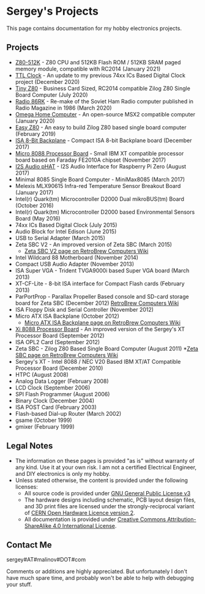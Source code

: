 # Sergey's Projects

This page contains documentation for my hobby electronics projects.

## Projects

* [Z80-512K](https://github.com/skiselev/Z80-512K) - Z80 CPU and 512KB Flash ROM / 512KB SRAM paged memory module, compatible with RC2014 (January 2021)
* [TTL Clock](https://github.com/skiselev/ttl-clock) - An update to my previous 74xx ICs Based Digital Clock project (December 2020)
* [Tiny Z80](https://github.com/skiselev/tiny_z80) - Business Card Sized, RC2014 compatible Zilog Z80 Single Board Computer (July 2020)
* [Radio 86RK](https://github.com/skiselev/radio-86rk) - Re-make of the Soviet Ham Radio computer published in Radio Magazine in 1986 (March 2020)
* [Omega Home Computer](https://github.com/skiselev/omega) - An open-source MSX2 compatible computer (January 2020)
* [Easy Z80](https://github.com/skiselev/easy_z80) - An easy to build Zilog Z80 based single board computer (February 2019)
* [ISA 8-Bit Backplane](https://github.com/skiselev/isa8_backplane) - Compact ISA 8-bit Backplane board (December 2017)
* [Micro 8088 Processor Board](https://github.com/skiselev/micro_8088) - Small IBM XT compatible processor board based on Faraday FE2010A chipset (November 2017)
* [I2S Audio pHAT](https://github.com/skiselev/i2s_audio_phat) - I2S Audio Interface for Raspberry Pi Zero (August 2017)
* Minimal 8085 Single Board Computer - MiniMax8085 (March 2017)
* Melexis MLX90615 Infra-red Temperature Sensor Breakout Board (January 2017)
* Intel(r) Quark(tm) Microcontroller D2000 Dual mikroBUS(tm) Board (October 2016)
* Intel(r) Quark(tm) Microcontroller D2000 based Environmental Sensors Board (May 2016)
* 74xx ICs Based Digital Clock (July 2015)
* Audio Block for Intel Edison (June 2015)
* USB to Serial Adapter (March 2015)
* Zeta SBC V2 - An improved version of Zeta SBC (March 2015)
  * [Zeta SBC V2 page on RetroBrew Computers Wiki](https://www.retrobrewcomputers.org/doku.php?id=boards:sbc:zetav2:start)
* Intel Wildcard 88 Motherboard (November 2014)
* Compact USB Audio Adapter (November 2013)
* ISA Super VGA - Trident TVGA9000i based Super VGA board (March 2013)
* XT-CF-Lite - 8-bit ISA interface for Compact Flash cards (February 2013)
* ParPortProp - Parallax Propeller Based console and SD-card storage board for Zeta SBC (December 2012) [RetroBrew Computers Wiki](https://www.retrobrewcomputers.org/doku.php?id=boards:other:parportprop:start)
* ISA Floppy Disk and Serial Controller (November 2012)
* Micro ATX ISA Backplane (October 2012)
  * [Micro ATX ISA Backplane page on RetroBrew Computers Wiki](https://www.retrobrewcomputers.org/doku.php?id=boards:isa:isa-backplane:start)
* [Xi 8088 Processor Board](https://github.com/skiselev/xi_8088) - An improved version of the Sergey's XT Processor Board (September 2012)
* ISA OPL2 Card (September 2012)
* Zeta SBC - Zilog Z80 Based Single Board Computer (August 2011)
  *[Zeta SBC page on RetroBrew Computers Wiki](https://www.retrobrewcomputers.org/doku.php?id=boards:sbc:zeta:start)
* Sergey's XT - Intel 8088 / NEC V20 Based IBM XT/AT Compatible Processor Board (December 2010)
* HTPC (August 2008)
* Analog Data Logger (February 2008)
* LCD Clock (September 2006)
* SPI Flash Programmer (August 2006)
* Binary Clock (December 2004)
* ISA POST Card (February 2003)
* Flash-based Dial-up Router (March 2002)
* gsame (October 1999)
* gmixer (February 1999)

## Legal Notes

* The information on these pages is provided "as is" without warranty of any kind. Use it at your own risk. I am not a certified Electrical Engineer, and DIY electronics is only my hobby.
* Unless stated otherwise, the content is provided under the following licenses:
  * All source code is provided under [GNU General Public License v3](license-gpl-3.0.txt)
  * The hardware designs including schematic, PCB layout design files, and 3D print files are licensed under the strongly-reciprocal variant of [CERN Open Hardware Licence version 2](license-cern_ohl_s_v2.txt).
  * All documentation is provided under [Creative Commons Attribution-ShareAlike 4.0 International License](license-cc-by-sa-4.0.txt).

## Contact Me

sergey#AT#malinov#DOT#com

Comments or additions are highly appreciated. But unfortunately I don't have much spare time, and probably won't be able to help with debugging your stuff.

